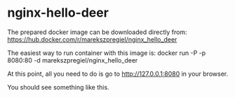 # nginx-hello-deer
The prepared docker image can be downloaded directly from: https://hub.docker.com/r/marekszpregiel/nginx_hello_deer

The easiest way to run container with this image is: 
docker run -P -p 8080:80 -d marekszpregiel/nginx_hello_deer

At this point, all you need to do is go to http://127.0.0.1:8080 in your browser. 

You should see something like this.
